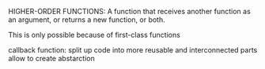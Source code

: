 HIGHER-ORDER FUNCTIONS: 
A function that 
receives another function as an argument, 
or returns a new function, 
or both.

This is only possible because of first-class functions

callback function:
split up code into more reusable and interconnected parts
allow to create abstarction



